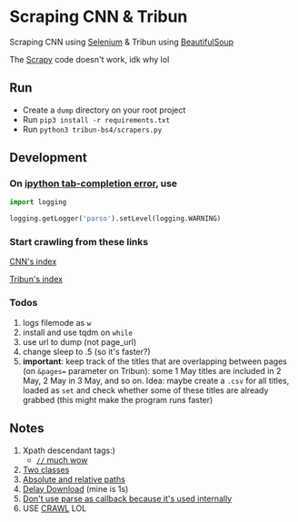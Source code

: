 # Scraping CNN & Tribun

Scraping CNN using [Selenium](https://selenium-python.readthedocs.io/) & Tribun using [BeautifulSoup](https://www.crummy.com/software/BeautifulSoup/bs4/doc/)

The [Scrapy](https://docs.scrapy.org/en/latest/index.html) code doesn't work, idk why lol

## Run

- Create a `dump` directory on your root project
- Run `pip3 install -r requirements.txt`
- Run `python3 tribun-bs4/scrapers.py`

## Development

### On [ipython tab-completion error](https://github.com/ipython/ipython/issues/10946), use

```python
import logging

logging.getLogger('parso').setLevel(logging.WARNING)
```

### Start crawling from these links

[CNN's index](https://www.cnnindonesia.com/indeks)

[Tribun's index](https://www.tribunnews.com/index-news/news?date=2021-5-1)

### Todos

1. logs filemode as `w`
2. install and use tqdm on `while`
3. use url to dump (not page_url)
4. change sleep to .5 (so it's faster?)
5. **important**: keep track of the titles that are overlapping between pages (on `&pages=` parameter on Tribun): some 1 May titles are included in 2 May, 2 May in 3 May, and so on. Idea: maybe create a `.csv` for all titles, loaded as `set` and check whether some of these titles are already grabbed (this might make the program runs faster)

## Notes

1. Xpath descendant tags:)
   - [`//` much wow](https://stackoverflow.com/a/13490664/8996974)
2. [Two classes](https://stackoverflow.com/a/3881148/8996974)
3. [Absolute and relative paths](https://stackoverflow.com/a/35608304/8996974)
4. [Delay Download](https://stackoverflow.com/a/30410408) (mine is 1s)
5. [Don't use parse as callback because it's used internally](https://stackoverflow.com/a/32626667/8996974)
6. USE [CRAWL](https://stackoverflow.com/a/42866157/8996974) LOL
